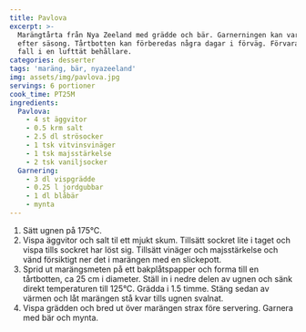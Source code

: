 ```yaml
---
title: Pavlova
excerpt: >-
  Marängtårta från Nya Zeeland med grädde och bär. Garnerningen kan varieras
  efter säsong. Tårtbotten kan förberedas några dagar i förväg. Förvara den i så
  fall i en lufttät behållare.
categories: desserter
tags: 'maräng, bär, nyazeeland'
img: assets/img/pavlova.jpg
servings: 6 portioner
cook_time: PT25M
ingredients:
  Pavlova:
    - 4 st äggvitor
    - 0.5 krm salt
    - 2.5 dl strösocker
    - 1 tsk vitvinsvinäger
    - 1 tsk majsstärkelse
    - 2 tsk vaniljsocker
  Garnering:
    - 3 dl vispgrädde
    - 0.25 l jordgubbar
    - 1 dl blåbär
    - mynta
---
```

1. Sätt ugnen på 175°C.
2. Vispa äggvitor och salt til ett mjukt skum. Tillsätt sockret lite i taget och
   vispa tills sockret har löst sig. Tillsätt vinäger och majsstärkelse och vänd
   försiktigt ner det i marängen med en slickepott.
3. Sprid ut marängsmeten på ett bakplåtspapper och forma till en tårtbotten, ca
   25 cm i diameter. Ställ in i nedre delen av ugnen och sänk direkt
   temperaturen till 125°C. Grädda i 1.5 timme. Stäng sedan av värmen och låt
   marängen stå kvar tills ugnen svalnat.
4. Vispa grädden och bred ut över marängen strax före servering. Garnera med bär
   och mynta.

